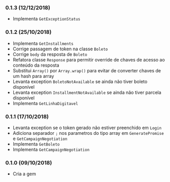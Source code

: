 ### 0.1.3 (12/12/2018)

* Implementa `GetExceptionStatus`

### 0.1.2 (25/10/2018)

* Implementa `GetInstallments`
* Corrige passagem de token na classe `Boleto`
* Corrige `body` da resposta de `Boleto`
* Refatora classe `Response` para permitir override de chaves de acesso ao conteúdo da resposta
* Substitui `Array()` por `Array.wrap()` para evitar de converter chaves de um hash para array
* Levanta exception `BoletoNotAvailable` se ainda não tiver boleto disponível
* Levanta exception `InstallmentNotAvailable` se ainda não tiver parcela disponível
* Implementa `GetLinhaDigitavel`

### 0.1.1 (17/10/2018)

* Levanta exception se o token gerado não estiver preenchido em `Login`
* Adiciona separador `;` nos parametros do tipo array em `GeneratePromise` e `GetCampaignNegotiation`
* Implementa `GetBoleto`
* Implementa `GetCampaignNegotiation`

### 0.1.0 (09/10/2018)

* Cria a gem
